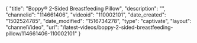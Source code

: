 {
    "title": "Boppy&reg; 2-Sided Breastfeeding Pillow",
    "description": "",
    "channelid": "114661406",
    "videoid": "110002101",
    "date_created": "1502524785",
    "date_modified": "1516734278",
    "type": "captivate",
    "layout": "channelVideo",
    "url": "\/latest-videos\/boppy-2-sided-breastfeeding-pillow\/114661406-110002101"
}